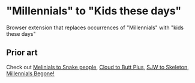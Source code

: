 # "Millennials" to "Kids these days"

Browser extension that replaces occurrences of "Millennials" with "kids these days"

## Prior art

Check out [Melinials to Snake people](https://github.com/ericwbailey/millennials-to-snake-people), [Cloud to Butt Plus](http[s://chrome.google.com/webstore/detail/cloud-to-butt-plus/apmlngnhgbnjpajelfkmabhkfapgnoai?hl=en), [SJW to Skeleton](https://chrome.google.com/webstore/detail/sjw-to-skeleton/kckodmjikeoncekpplppkkcjolofmacc?hl=en), [Millennials Begone!](https://chrome.google.com/webstore/detail/millennials-begone/dlgjecnejicmpdknhangcbeahbgipolf?hl=en)
